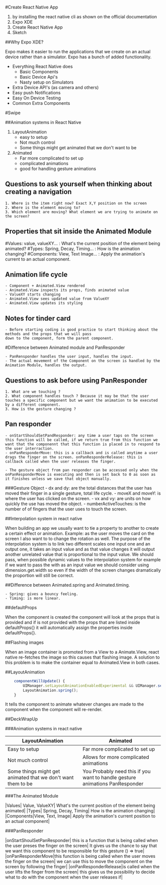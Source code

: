 #Create React Native App

1. by installing the react native cli as shown on the official documentation
2. Expo XDE
3. Create React Native App
4. Sketch

##Why Expo XDE?

Expo makes it easier to run the applications that we create on an actual device rather than a simulator.
Expo has a bunch of added functionality.
 - Everything React Native does
	- Basic Components
	- Basic Device Api's
	- Nasty setup on Simulators
 - Extra Device API's (as camera and others)
 - Easy push Notifications
 - Easy On Device Testing
 - Common Extra Components

#Swipe

##Animation systems in React Native

 1. LayoutAnimation
	- easy to setup
	- Not much control
	- Some things might get animated that we don't want to be
 2. Animated
	- Far more complicated to set up
	- complicated animations
	- good for handling gesture animations

## Questions to ask yourself when thinking about creating a navigation

	1. Where is the item right now? Exact X,Y position on the screen
	2. Where is the element moving to?
	3. Which element are moving? What element we are trying to animate on the screen?

## Properties that sit inside the Animated Module

#Values: value, valueXY... : What's the current position of the element being animated?
#Types: Spring, Decay, Timing... : How is the animation changing?
#Components: View, Text Image... : Apply the animation's current to an actual component.

##  Animation life cycle
	- Component + Animated.View rendered
	- Animated.View inspects its props, finds animated value
	- ValueXY starts changing
	- Animated.View sees updated value from ValueXY
	- Animated.View updates its styling

## Notes for tinder card
	- Before starting coding is good practice to start thinking about the methods and the props that we will pass 
	down to the component, form the parent component.

#Difference between Animated module and PanResponder

	- PanRensponder handles the user input, handles the input.
	- The actual movement of the Component on the screen is handled by the Animation Module, handles the output.

## Questions to ask before using PanResponder
	1. What are we touching ?
	2. What component handles touch ? Because it may be that the user touches a specific component but we want the animation to be executed by a different component.
	3. How is the gesture changing ?

## Pan responder
	- onStartShouldSetPandResponder: any time a user taps on the screen this function will be called, if we return true from this function we want that the componennt that this function is placed in to respond to the user interraction.
	- onPanResponderMove: this is a callback and is called anytime a user drags the finger on the screen. onPanResponderRelease: this is callback called when the user releases the finger.

	- The gesture object from pan responder can be accessed only when the onPanResponderMove is executing and then is set back to 0 as soon as it finishes unless we save that object manually.

###Gesture Object
	- dx and dy: are the total distances that the user has moved their finger in a single gesture, total life cycle.
	- moveX and moveY: is where the user has clicked on the screen.
	- vx and vy: are units on how quickly the use has moved the object.
	- numberActiveTouches: is the number of of fingers that the user uses to touch the screen.

##Interpolation system in react native

When building an app we usually want to tie a property to another to create a certain effect or animation. Example: as the user moves the card on the screen 
I also want to to change the rotation as well.
The purpose of the interpolation system is to link two different scales one input one and an output one, it takes an input value and as that value changes it will output another unrelated value that is proportional to the input value.
We should pass, when possible dynamic values to the interpolation system for example if we want to pass the with as an input value we should consider using dimension.get.width so even if the width of the screen changes dramatically the proportion will still be correct.

##Difference between Animated.spring and Animated.timing.

	- Spring: gives a bouncy feeling.
	- Timing: is more linear.

##defaultProps

When the component is created the component will look at the props that is provided and if is not provided with the props that are listed inside defaultProps{} it will automatically assign the properties inside defaultProps{}.

##Flashing images

When an image container is promoted from a View to a Animate.View, react native re-fetches the image so this causes that flashing image. A solution to this problem is to make the container equal to Animated.View in both cases.


##LayoutAnimation

``` javascript
    componentWillUpdate() {
        UIManager.setLayoutAnimationEnabledExperimental && UIManager.setLayoutAnimationEnabledExperimental(true); //android
        LayoutAnimation.spring();
    }
``` 

It tells the component to animate whatever changes are made to the component when the component will re-render.

##DeckWrapUp

###Animation systems in react native

|LayoutAnimation|Animated|
|---------------|--------|
| Easy to setup | Far more complicated to set up |
| Not much control | Allows for more complicated animations |
| Some things might get animated that we don't want them to be| You Probably need this if you want to handle gesture animations PanResponder|

###The Animated Module

|Values| Value, ValueXY| What's the current position of the element being animated|
|Types| Spring, Decay, Timing| How is the animation changing|
|Components|View, Text, Image| Apply the animation's current position to an actual component|


###PanResponder

|onStartShoulSetPanResponder| this is a function that is being called when the user preses the finger on the screen| It gives us the chance to say that we want this component to be responsible for this gesture () => true|
|onPanResponderMove|this function is being called when the user moves the finger on the screen| we can use this to move the component on the screen by following the finger|
|onPanResponderRelease|is called when the user lifts the finger from the screen| this gives us the possibility to decide what to do with the component when the user releases if|
